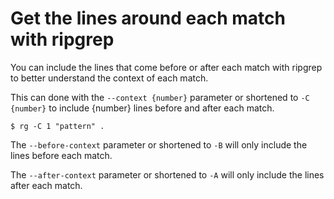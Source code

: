 # Get the lines around each match with ripgrep

You can include the lines that come before or after each match with ripgrep to better understand the context of each match.

This can done with the `--context {number}` parameter or shortened to `-C {number}` to include {number} lines before and after each match.

```
$ rg -C 1 "pattern" .
```

The `--before-context` parameter or shortened to `-B` will only include the lines before each match.

The `--after-context` parameter or shortened to `-A` will only include the lines after each match.
